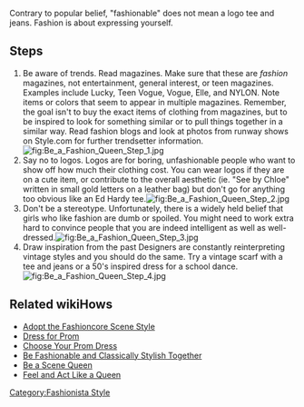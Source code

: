Contrary to popular belief, "fashionable" does not mean a logo tee and
jeans. Fashion is about expressing yourself.

## Steps

1.  Be aware of trends. Read magazines. Make sure that these are
    *fashion* magazines, not entertainment, general interest, or teen
    magazines. Examples include Lucky, Teen Vogue, Vogue, Elle, and
    NYLON. Note items or colors that seem to appear in multiple
    magazines. Remember, the goal isn't to buy the exact items of
    clothing from magazines, but to be inspired to look for something
    similar or to pull things together in a similar way. Read fashion
    blogs and look at photos from runway shows on Style.com for further
    trendsetter information.
    ![](Be_a_Fashion_Queen_Step_1.jpg "fig:Be_a_Fashion_Queen_Step_1.jpg")
2.  Say no to logos. Logos are for boring, unfashionable people who want
    to show off how much their clothing cost. You can wear logos if they
    are on a cute item, or contribute to the overall aesthetic (ie. "See
    by Chloe" written in small gold letters on a leather bag) but don't
    go for anything too obvious like an Ed Hardy
    tee.![](Be_a_Fashion_Queen_Step_2.jpg "fig:Be_a_Fashion_Queen_Step_2.jpg")
3.  Don't be a stereotype. Unfortunately, there is a widely held belief
    that girls who like fashion are dumb or spoiled. You might need to
    work extra hard to convince people that you are indeed intelligent
    as well as
    well-dressed.![](Be_a_Fashion_Queen_Step_3.jpg "fig:Be_a_Fashion_Queen_Step_3.jpg")
4.  Draw inspiration from the past Designers are constantly
    reinterpreting vintage styles and you should do the same. Try a
    vintage scarf with a tee and jeans or a 50's inspired dress for a
    school
    dance.![](Be_a_Fashion_Queen_Step_4.jpg "fig:Be_a_Fashion_Queen_Step_4.jpg")

## Related wikiHows

-   [Adopt the Fashioncore Scene
    Style](Adopt_the_Fashioncore_Scene_Style "wikilink")
-   [Dress for Prom](Dress_for_Prom "wikilink")
-   [Choose Your Prom Dress](Choose_Your_Prom_Dress "wikilink")
-   [Be Fashionable and Classically Stylish
    Together](Be_Fashionable_and_Classically_Stylish_Together "wikilink")
-   [Be a Scene Queen](Be_a_Scene_Queen "wikilink")
-   [Feel and Act Like a Queen](Feel_and_Act_Like_a_Queen "wikilink")

[Category:Fashionista Style](Category:Fashionista_Style "wikilink")